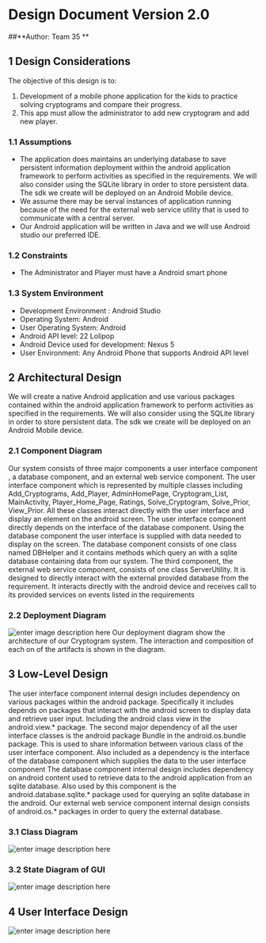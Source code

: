 # Design Document Version 2.0

##**Author: Team 35 **

## 1 Design Considerations
The objective of this design is to:

1. Development of a mobile phone application for the kids to practice solving cryptograms and compare their progress.
2.  This app must allow the administrator to add new cryptogram and add new player.



### 1.1 Assumptions
- The application does maintains an underlying database to save persistent information deployment within the android application framework to perform activities as specified in the requirements. We will also consider using the SQLite library  in order to store persistent data. The sdk we create will be deployed on an Android Mobile device.  
-  We assume there may be serval instances of application running because of the need for the external web service utility that is used to communicate with a central server. 
- Our Android application will be written in Java and we will use Android studio our preferred IDE.



### 1.2 Constraints
- The Administrator and Player must have a Android smart phone

### 1.3 System Environment

- Development Environment : Android Studio
- Operating System: Android
- User Operating System: Android
-  Android API level: 22 Lolipop
- Android Device used for development: Nexus 5
- User Environment:  Any Android Phone that supports Android API level 

## 2 Architectural Design
We will create a native Android application and use various packages contained within the android application framework to perform activities as specified in the requirements. We will also consider using the SQLite library  in order to store persistent data. The sdk we create will be deployed on an Android Mobile device.  
### 2.1 Component Diagram
Our system consists of three major components a user interface component , a database component, and an external web service component. The user interface component which is represented by multiple classes including Add_Cryptograms,  Add_Player, AdminHomePage, Cryptogram_List, MainActivity, Player_Home_Page, Ratings, Solve_Cryptogram, Solve_Prior, View_Prior. All these classes interact directly with the user interface and display an element on the android screen. The user interface component directly depends on the interface of the database component. Using the database component the user interface is supplied with data needed to display on the screen.  The database component consists of one class named DBHelper and it contains methods which query an with a sqlite database containing data from our system. The third component, the external web service component, consists of one class ServerUtility. It is designed to directly interact with the external provided database from the requirement. It interacts directly with the android device and receives  call to its provided services on events listed in the requirements


### 2.2 Deployment Diagram
![enter image description here](https://lh3.googleusercontent.com/-xNV_y-Y5lmQ/WVb_4nz_-1I/AAAAAAAAAUU/r9LudGBfgGEx9L1hjR-FnNTL_xRANadlwCLcBGAs/s0/deployment+6300+-+overview.png "deployment 6300 - overview.png")
Our deployment diagram show the architecture of our Cryptogram system. The interaction and composition of each on of the artifacts is shown in the diagram. 
## 3 Low-Level Design

The user interface component internal design includes dependency on various packages within the android package. Specifically it includes depends on packages that interact with the android screen to display data and retrieve user input. Including the android class view in the android.view.* package. The second major dependency of all the user interface classes is the android package Bundle in the android.os.bundle package. This is used to share information between various class of the user interface component. Also included as a dependency is the interface of the  database component which supplies the data to the user interface component
The database component internal design includes dependency on android content used to retrieve data to the android application from an sqlite database. Also used by this component is the android.database.sqlite.* package used for querying an sqlite database in the android. Our external web service component internal design consists of  android.os.* packages in order to query the external database.
 
### 3.1 Class Diagram

![enter image description here](https://lh3.googleusercontent.com/-C0kplubhODg/WWBLC69NfmI/AAAAAAAAAJ8/kA99-KTzoSUP6hrFebhPL-CEgYvcenQ9wCLcBGAs/s0/cs6300+class+diagram+-+Page+1.png "cs6300 class diagram - Page 1.png")


### 3.2 State Diagram of GUI
![enter image description here](https://lh3.googleusercontent.com/-wThix1GfL8g/WWAHuS0G54I/AAAAAAAAAX0/qgcGUoCEzOwircGdXoXW6kWTMCQA-ReCgCLcBGAs/s0/GUI+State+Chart+Diagram.jpg "GUI State Chart Diagram.jpg")


## 4 User Interface Design
![enter image description here](https://lh3.googleusercontent.com/-3sIOie4_5iM/WWAFOpG7EOI/AAAAAAAAAXs/5rAJj-fwvFAq8KlPYvGN7SvQL1dbPFEXwCLcBGAs/s0/UserInterfaceDesign.png "UserInterfaceDesign.png")
